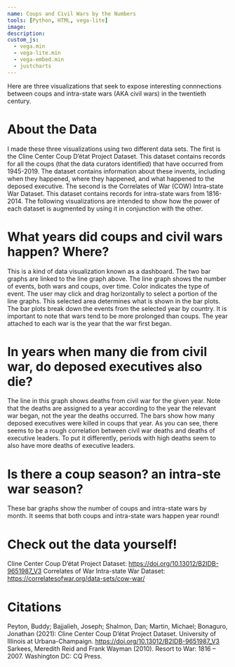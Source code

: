 ```yaml
---
name: Coups and Civil Wars by the Numbers
tools: [Python, HTML, vega-lite]
image: 
description: 
custom_js:
  - vega.min
  - vega-lite.min
  - vega-embed.min
  - justcharts
---
```


Here are three visualizations that seek to expose interesting connnections between coups and intra-state wars (AKA civil wars) in the twentieth century. 
# About the Data
I made these three visualizations using two different data sets. The first is the Cline Center Coup D’état Project Dataset. This dataset contains records for all the coups (that the data curators identified) that have occurred from 1945-2019. The dataset contains information about these invents, including when they happened, where they happened, and what happened to the deposed executive.
The second is the Correlates of War (COW) Intra-state War Dataset. This dataset contains records for intra-state wars from 1816-2014. 
The following visualizations are intended to show how the power of each dataset is augmented by using it in conjunction with the other.
# What years did coups and civil wars happen? Where?
This is a kind of data visualization known as a dashboard. The two bar graphs are linked to the line graph above. The line graph shows the number of events, both wars and coups, over time. Color indicates the type of event. The user may click and drag horizontally to select a portion of the line graphs. This selected area determines what is shown in the bar plots. The bar plots break down the events from the selected year by country.
It is important to note that wars tend to be more prolonged than coups. The year attached to each war is the year that the war first began.
<vegachart schema-url="{{ site.baseurl }}/assets/json/final_viz_1.json" style="width: 100%"></vegachart>
# In years when many die from civil war, do deposed executives also die?
The line in this graph shows deaths from civil war for the given year. Note that the deaths are assigned to a year according to the year the relevant war began, not the year the deaths occurred. The bars show how many deposed executives were killed in coups that year.
As you can see, there seems to be a rough correlation between civil war deaths and deaths of executive leaders. To put it differently, periods with high deaths seem to also have more deaths of executive leaders.
<vegachart schema-url="{{ site.baseurl }}/assets/json/final_viz_2.json" style="width: 100%"></vegachart>
# Is there a coup season? an intra-ste war season?
These bar graphs show the number of coups and intra-state wars by month. 
It seems that both coups and intra-state wars happen year round!
<vegachart schema-url="{{ site.baseurl }}/assets/json/final_viz_3.json" style="width: 100%"></vegachart>
# Check out the data yourself!
Cline Center Coup D’état Project Dataset: https://doi.org/10.13012/B2IDB-9651987_V3
Correlates of War Intra-state War Dataset: https://correlatesofwar.org/data-sets/cow-war/
# Citations
Peyton, Buddy; Bajjalieh, Joseph; Shalmon, Dan; Martin, Michael; Bonaguro, Jonathan (2021): Cline Center Coup D’état Project Dataset. University of Illinois at Urbana-Champaign. https://doi.org/10.13012/B2IDB-9651987_V3
Sarkees, Meredith Reid and Frank Wayman (2010). Resort to War: 1816 – 2007. Washington DC: CQ Press.


